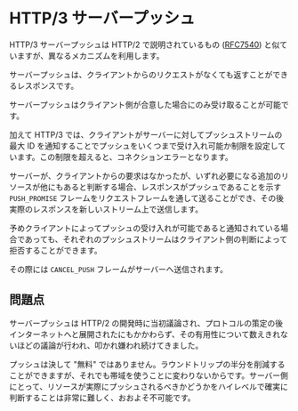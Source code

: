# HTTP/3 サーバープッシュ

HTTP/3 サーバープッシュは HTTP/2 で説明されているもの ([RFC7540](https://httpwg.org/specs/rfc7540.html)) と似ていますが、異なるメカニズムを利用します。

サーバープッシュは、クライアントからのリクエストがなくても返すことができるレスポンスです。

サーバープッシュはクライアント側が合意した場合にのみ受け取ることが可能です。

加えて HTTP/3 では、クライアントがサーバーに対してプッシュストリームの最大 ID を通知することでプッシュをいくつまで受け入れ可能か制限を設定しています。この制限を超えると、コネクションエラーとなります。

サーバーが、クライアントからの要求はなかったが、いずれ必要になる追加のリソースが他にもあると判断する場合、レスポンスがプッシュであることを示す `PUSH_PROMISE` フレームをリクエストフレームを通して送ることができ、その後実際のレスポンスを新しいストリーム上で送信します。

予めクライアントによってプッシュの受け入れが可能であると通知されている場合であっても、それぞれのプッシュストリームはクライアント側の判断によって拒否することができます。

その際には `CANCEL_PUSH` フレームがサーバーへ送信されます。

## 問題点

サーバープッシュは HTTP/2 の開発時に当初議論され、プロトコルの策定の後インターネットへと展開されたにもかかわらず、その有用性について数えきれないほどの議論が行われ、叩かれ嫌われ続けてきました。

プッシュは決して "無料" ではありません。ラウンドトリップの半分を削減することができますが、それでも帯域を使うことに変わりないからです。サーバー側にとって、リソースが実際にプッシュされるべきかどうかをハイレベルで確実に判断することは非常に難しく、おおよそ不可能です。
